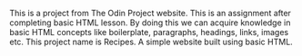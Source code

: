 This is a project from The Odin Project website.
This is an assignment after completing basic HTML lesson.
By doing this we can acquire knowledge in basic HTML concepts like boilerplate, paragraphs, headings, links, images etc.
This project name is Recipes.
A simple website built using basic HTML.     